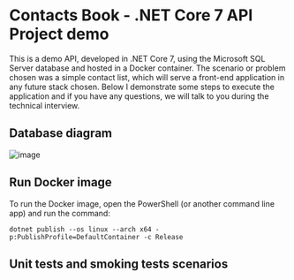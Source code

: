 # Contacts Book - .NET Core 7 API Project demo
This is a demo API, developed in .NET Core 7, using the Microsoft SQL Server database and hosted in a Docker container.
The scenario or problem chosen was a simple contact list, which will serve a front-end application in any future stack chosen.
Below I demonstrate some steps to execute the application and if you have any questions, we will talk to you during the technical interview.


## Database diagram
![image](https://github.com/fernandosgodoy/contactsbook-api-netcore7/assets/1747058/24745975-61d8-4649-a655-13a06fee6912)

## Run Docker image
To run the Docker image, open the PowerShell (or another command line app) and run the command:

`
dotnet publish --os linux --arch x64 -p:PublishProfile=DefaultContainer -c Release
`

## Unit tests and smoking tests scenarios


